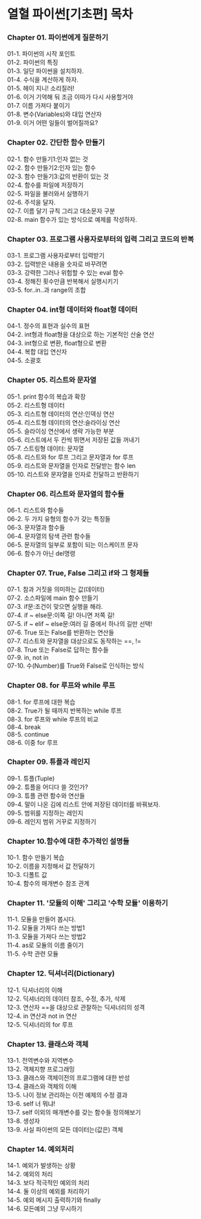 # 열혈 파이썬[기초편] 목차

### Chapter 01. 파이썬에게 질문하기  
01-1. 파이썬의 시작 포인트  
01-2. 파이썬의 특징  
01-3. 일단 파이썬을 설치하자.  
01-4. 수식을 계산하게 하자.  
01-5. 헤이 지니! 소리질러!  
01-6. 이거 기억해 둬 조금 이따가 다시 사용할거야  
01-7. 이름 가져다 붙이기  
01-8. 변수(Variables)와 대입 연산자  
01-9. 이거 어떤 일들이 벌어질까요?  

### Chapter 02. 간단한 함수 만들기  
02-1. 함수 만들기1:인자 없는 것  
02-2. 함수 만들기2:인자 있는 함수  
02-3. 함수 만들기3:값의 반환이 있는 것  
02-4. 함수를 파일에 저장하기  
02-5. 파일을 불러와서 실행하기  
02-6. 주석을 달자.  
02-7. 이름 달기 규칙 그리고 대소문자 구분  
02-8. main 함수가 있는 방식으로 예제를 작성하자.  

### Chapter 03. 프로그램 사용자로부터의 입력 그리고 코드의 반복  
03-1. 프로그램 사용자로부터 입력받기  
03-2. 입력받은 내용을 숫자로 바꾸려면  
03-3. 강력한 그러나 위험할 수 있는 eval 함수  
03-4. 정해진 횟수만큼 반복해서 실행시키기  
03-5. for..in..과 range의 조합  

### Chapter 04. int형 데이터와 float형 데이터  
04-1. 정수의 표현과 실수의 표현  
04-2. int형과 float형을 대상으로 하는 기본적인 산술 연산  
04-3. int형으로 변환, float형으로 변환  
04-4. 복합 대입 연산자  
04-5. 소괄호  

### Chapter 05. 리스트와 문자열  
05-1. print 함수의 복습과 확장  
05-2. 리스트형 데이터  
05-3. 리스트형 데이터의 연산:인덱싱 연산  
05-4. 리스트형 데이터의 연산:슬라이싱 연산  
05-5. 슬라이싱 연산에서 생략 가능한 부분  
05-6. 리스트에서 두 칸씩 뛰면서 저장된 값들 꺼내기  
05-7. 스트링형 데이터: 문자열  
05-8. 리스트와 for 루프 그리고 문자열과 for 루프  
05-9. 리스트와 문자열을 인자로 전달받는 함수 len  
05-10. 리스트와 문자열을 인자로 전달하고 반환하기  

### Chapter 06. 리스트와 문자열의 함수들  
06-1. 리스트와 함수들  
06-2. 두 가지 유형의 함수가 갖는 특징들  
06-3. 문자열과 함수들  
06-4. 문자열의 탐색 관련 함수들  
06-5. 문자열의 일부로 포함이 되는 이스케이프 문자  
06-6. 함수가 아닌 del명령  

### Chapter 07. True, False 그리고 if와 그 형제들  
07-1. 참과 거짓을 의미하는 값(데이터)  
07-2. 소스파일에 main 함수 만들기  
07-3. if문:조건이 맞으면 실행을 해라.  
07-4. if ~ else문:이쪽 길! 아니면 저쪽 길!  
07-5. if ~ elif ~ else문:여러 길 중에서 하나의 길만 선택!  
07-6. True 또는 False를 반환하는 연산들  
07-7. 리스트와 문자열을 대상으로도 동작하는 ==, !=  
07-8. True 또는 False로 답하는 함수들  
07-9. in, not in  
07-10. 수(Number)를 True와 False로 인식하는 방식  

### Chapter 08. for 루프와 while 루프  
08-1. for 루프에 대한 복습  
08-2. True가 될 때까지 반복하는 while 루프  
08-3. for 루프와 while 루프의 비교  
08-4. break  
08-5. continue  
08-6. 이중 for 루프  

### Chapter 09. 튜플과 레인지  
09-1. 튜플(Tuple)  
09-2. 튜플을 어디다 쓸 것인가?  
09-3. 튜플 관련 함수와 연산들  
09-4. 말이 나온 김에 리스트 안에 저장된 데이터를 바꿔보자.  
09-5. 범위를 지정하는 레인지  
09-6. 레인지 범위 거꾸로 지정하기  

### Chapter 10.함수에 대한 추가적인 설명들  
10-1. 함수 만들기 복습  
10-2. 이름을 지정해서 값 전달하기  
10-3. 디폴트 값  
10-4. 함수의 매개변수 참조 관계  

### Chapter 11. '모듈의 이해' 그리고 '수학 모듈' 이용하기  
11-1. 모듈을 만들어 봅시다.  
11-2. 모듈을 가져다 쓰는 방법1  
11-3. 모듈을 가져다 쓰는 방법2  
11-4. as로 모듈의 이름 줄이기  
11-5. 수학 관련 모듈  

### Chapter 12. 딕셔너리(Dictionary)  
12-1. 딕셔너리의 이해  
12-2. 딕셔너리의 데이터 참조, 수정, 추가, 삭제  
12-3. 연산자 ==을 대상으로 관찰하는 딕셔너리의 성격  
12-4. in 연산과 not in 연산  
12-5. 딕셔너리의 for 루프  

### Chapter 13. 클래스와 객체  
13-1. 전역변수와 지역변수  
13-2. 객체지향 프로그래밍  
13-3. 클래스와 객체이전의 프로그램에 대한 반성  
13-4. 클래스와 객체의 이해  
13-5. 나이 정보 관리하는 이전 예제의 수정 결과  
13-6. self 너 뭐냐!  
13-7. self 이외의 매개변수를 갖는 함수들 정의해보기  
13-8. 생성자  
13-9. 사실 파이썬의 모든 데이터는(값은) 객체  

### Chapter 14. 예외처리  
14-1. 예외가 발생하는 상황  
14-2. 예외의 처리  
14-3. 보다 적극적인 예외의 처리  
14-4. 둘 이상의 예외를 처리하기  
14-5. 예외 메시지 출력하기와 finally  
14-6. 모든예외 그냥 무시하기  